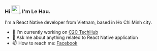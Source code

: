 ### Hi <img src="https://media.giphy.com/media/hvRJCLFzcasrR4ia7z/giphy.gif" width="25px">, I'm Le Hau.

I'm a React Native developer from Vietnam, based in Ho Chi Minh city.

- 🔭 I’m currently working on <a href="https://c2c-techhub.io/">C2C TechHub</a>
- 💬 Ask me about anything related to React Native application
- 📫 How to reach me: [Facebook](https://www.facebook.com/5515886)
